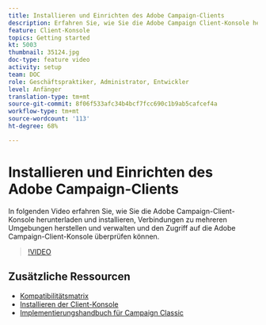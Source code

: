 ```yaml
---
title: Installieren und Einrichten des Adobe Campaign-Clients
description: Erfahren Sie, wie Sie die Adobe Campaign Client-Konsole herunterladen und installieren, Verbindungen zu mehreren Umgebung erstellen und verwalten und den Zugriff auf die Adobe Campaign Client-Konsole überprüfen.
feature: Client-Konsole
topics: Getting started
kt: 5003
thumbnail: 35124.jpg
doc-type: feature video
activity: setup
team: DOC
role: Geschäftspraktiker, Administrator, Entwickler
level: Anfänger
translation-type: tm+mt
source-git-commit: 8f06f533afc34b4bcf7fcc690c1b9ab5cafcef4a
workflow-type: tm+mt
source-wordcount: '113'
ht-degree: 68%

---
```



# Installieren und Einrichten des Adobe Campaign-Clients

In folgenden Video erfahren Sie, wie Sie die Adobe Campaign-Client-Konsole herunterladen und installieren, Verbindungen zu mehreren Umgebungen herstellen und verwalten und den Zugriff auf die Adobe Campaign-Client-Konsole überprüfen können.

>[!VIDEO](https://video.tv.adobe.com/v/35124?quality=12)

## Zusätzliche Ressourcen

* [Kompatibilitätsmatrix](https://helpx.adobe.com/de/campaign/kb/compatibility-matrix.html)
* [Installieren der Client-Konsole](https://docs.adobe.com/content/help/de-DE/campaign-classic/using/installing-campaign-classic/installing-campaign-in-windows-/installing-the-client-console.html)
* [Implementierungshandbuch für Campaign Classic](https://helpx.adobe.com/de/campaign/kb/acc-implementation.html)
